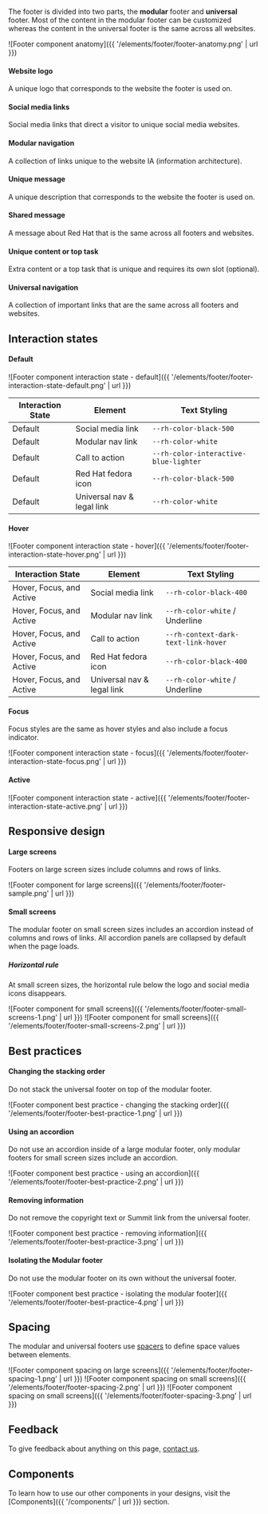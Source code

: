 The footer is divided into two parts, the **modular** footer and **universal** 
footer. Most of the content in the modular footer can be customized whereas the 
content in the universal footer is the same across all websites.

![Footer component anatomy]({{ '/elements/footer/footer-anatomy.png' | url }}) 

#### Website logo

A unique logo that corresponds to the website the footer is used on.

#### Social media links

Social media links that direct a visitor to unique social media websites.

#### Modular navigation

A collection of links unique to the website IA (information architecture).

#### Unique message

A unique description that corresponds to the website the footer is used on.

#### Shared message

A message about Red Hat that is the same across all footers and websites.

#### Unique content or top task

Extra content or a top task that is unique and requires its own slot (optional).

#### Universal navigation

A collection of important links that are the same across all footers and 
websites.

## Interaction states

#### Default

![Footer component interaction state - default]({{ '/elements/footer/footer-interaction-state-default.png' | url }})

| Interaction State | Element                    | Text Styling                                         |
| ----------------- | -------------------------- | ---------------------------------------------------- |
| Default           | Social media link          | `--rh-color-black-500`                               |
| Default           | Modular nav link           | `--rh-color-white`                                   |
| Default           | Call to action             | `--rh-color-interactive-blue-lighter`                |
| Default           | Red Hat fedora icon        | `--rh-color-black-500`                               |
| Default           | Universal nav & legal link | `--rh-color-white`                                   |

#### Hover

![Footer component interaction state - hover]({{ '/elements/footer/footer-interaction-state-hover.png' | url }}) 

| Interaction State        | Element                    | Text Styling                         |
| -----------------        | -------------------------  | ------------------------------------ |
| Hover, Focus, and Active | Social media link          | `--rh-color-black-400`               |
| Hover, Focus, and Active | Modular nav link           | `--rh-color-white` / Underline       |
| Hover, Focus, and Active | Call to action             | `--rh-context-dark-text-link-hover`  |
| Hover, Focus, and Active | Red Hat fedora icon        | `--rh-color-black-400`               |
| Hover, Focus, and Active | Universal nav & legal link | `--rh-color-white`  / Underline      |

#### Focus

Focus styles are the same as hover styles and also include a focus indicator.

![Footer component interaction state - focus]({{ '/elements/footer/footer-interaction-state-focus.png' | url }})

#### Active

![Footer component interaction state - active]({{ '/elements/footer/footer-interaction-state-active.png' | url }})

## Responsive design

#### Large screens

Footers on large screen sizes include columns and rows of links.

![Footer component for large screens]({{ '/elements/footer/footer-sample.png' | url }})

#### Small screens

The modular footer on small screen sizes includes an accordion instead of 
columns and rows of links. All accordion panels are collapsed by default when 
the page loads.

<rh-alert state="info">

<h5 slot="header">Horizontal rule</h5>

At small screen sizes, the horizontal rule below the logo and social media icons 
disappears.

</rh-alert>

![Footer component for small screens]({{ '/elements/footer/footer-small-screens-1.png' | url }})
![Footer component for small screens]({{ '/elements/footer/footer-small-screens-2.png' | url }})

## Best practices

#### Changing the stacking order

Do not stack the universal footer on top of the modular footer.

![Footer component best practice - changing the stacking order]({{ '/elements/footer/footer-best-practice-1.png' | url }})

#### Using an accordion

Do not use an accordion inside of a large modular footer, only modular footers 
for small screen sizes include an accordion.

![Footer component best practice - using an accordion]({{ '/elements/footer/footer-best-practice-2.png' | url }})

#### Removing information

Do not remove the copyright text or Summit link from the universal footer.

![Footer component best practice - removing information]({{ '/elements/footer/footer-best-practice-3.png' | url }})

#### Isolating the Modular footer

Do not use the modular footer on its own without the universal footer.

![Footer component best practice - isolating the modular footer]({{ '/elements/footer/footer-best-practice-4.png' | url }}) 

## Spacing

The modular and universal footers use [spacers](../../foundations/spacing) to 
define space values between elements.

![Footer component spacing on large screens]({{ '/elements/footer/footer-spacing-1.png' | url }})
![Footer component spacing on small screens]({{ '/elements/footer/footer-spacing-2.png' | url }})
![Footer component spacing on small screens]({{ '/elements/footer/footer-spacing-3.png' | url }})

## Feedback

To give feedback about anything on this page, [contact 
us](mailto:digital-design-system@redhat.com).

## Components

To learn how to use our other components in your designs, visit the 
[Components]({{ '/components/' | url }}) section.


